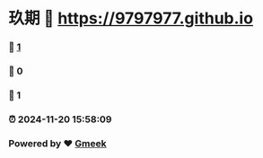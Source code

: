 # 玖期 :link: https://9797977.github.io 
### :page_facing_up: [1](https://9797977.github.io/tag.html) 
### :speech_balloon: 0 
### :hibiscus: 1 
### :alarm_clock: 2024-11-20 15:58:09 
### Powered by :heart: [Gmeek](https://github.com/Meekdai/Gmeek)
